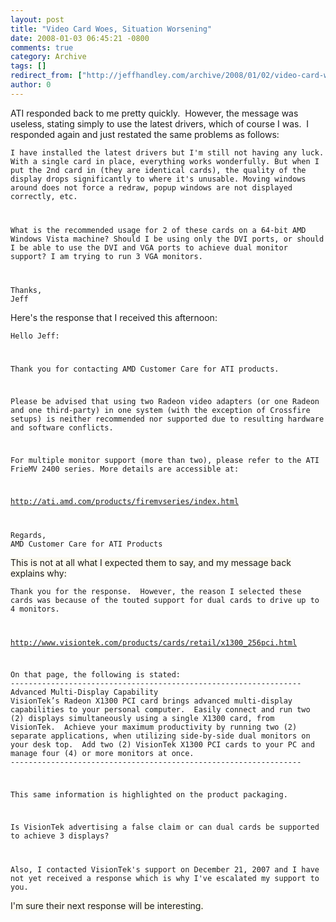 ```yaml
---
layout: post
title: "Video Card Woes, Situation Worsening"
date: 2008-01-03 06:45:21 -0800
comments: true
category: Archive
tags: []
redirect_from: ["http://jeffhandley.com/archive/2008/01/02/video-card-woes-situation-worsening.aspx"]
author: 0
---
```

<!-- more -->
<p>ATI responded back to me pretty quickly.  However, the message was useless, stating simply to use the latest drivers, which of course I was.  I responded again and just restated the same problems as follows:</p>  <p><code>I have installed the latest drivers but I'm still not having any luck. With a single card in place, everything works wonderfully. But when I put the 2nd card in (they are identical cards), the quality of the display drops significantly to where it's unusable. Moving windows around does not force a redraw, popup windows are not displayed correctly, etc.</p>    <p>What is the recommended usage for 2 of these cards on a 64-bit AMD Windows Vista machine? Should I be using only the DVI ports, or should I be able to use the DVI and VGA ports to achieve dual monitor support? I am trying to run 3 VGA monitors.</p>    <p>Thanks,     <br />Jeff</code></p>  <p>Here's the response that I received this afternoon:</p>  <p><code>Hello Jeff: </p>    <p>Thank you for contacting AMD Customer Care for ATI products. </p>    <p>Please be advised that using two Radeon video adapters (or one Radeon and one third-party) in one system (with the exception of Crossfire setups) is neither recommended nor supported due to resulting hardware and software conflicts. </p>    <p>For multiple monitor support (more than two), please refer to the ATI FrieMV 2400 series. More details are accessible at: </p>    <p><a href="http://ati.amd.com/products/firemvseries/index.html">http://ati.amd.com/products/firemvseries/index.html</a></p>    <p>Regards,     <br />AMD Customer Care for ATI Products </code></p>  <p><font style="background-color: #fcfaf0">This is not at all what I expected them to say, and my message back explains why:</font></p>  <p><code>Thank you for the response.  However, the reason I selected these cards was because of the touted support for dual cards to drive up to 4 monitors. </p>    <p><a href="http://www.visiontek.com/products/cards/retail/x1300_256pci.html">http://www.visiontek.com/products/cards/retail/x1300_256pci.html</a></p>    <p>On that page, the following is stated:     <br />-----------------------------------------------------------------      <br />Advanced Multi-Display Capability      <br />VisionTek’s Radeon X1300 PCI card brings advanced multi-display capabilities to your personal computer.  Easily connect and run two (2) displays simultaneously using a single X1300 card, from VisionTek.  Achieve your maximum productivity by running two (2) separate applications, when utilizing side-by-side dual monitors on your desk top.  Add two (2) VisionTek X1300 PCI cards to your PC and manage four (4) or more monitors at once.      <br />-----------------------------------------------------------------</p>    <p>This same information is highlighted on the product packaging.</p>    <p>Is VisionTek advertising a false claim or can dual cards be supported to achieve 3 displays?</p>    <p>Also, I contacted VisionTek's support on December 21, 2007 and I have not yet received a response which is why I've escalated my support to you.</code></p>  <p><font style="background-color: #fcfaf0">I'm sure their next response will be interesting.</font></p>

